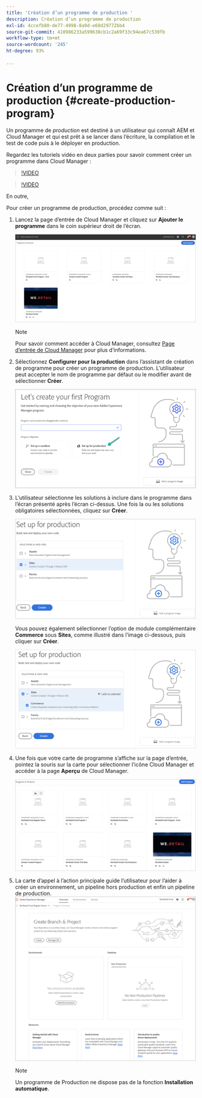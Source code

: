 ```yaml
---
title: 'Création d’un programme de production '
description: Création d’un programme de production
exl-id: 4ccefb80-de77-4998-8a9d-e68d29772bb4
source-git-commit: 410986233a599638cb1c2a69f33c94ea67c530fb
workflow-type: tm+mt
source-wordcount: '245'
ht-degree: 93%

---
```


# Création d’un programme de production {#create-production-program}

Un programme de *production* est destiné à un utilisateur qui connaît AEM et Cloud Manager et qui est prêt à se lancer dans l’écriture, la compilation et le test de code puis à le déployer en production.

Regardez les tutoriels vidéo en deux parties pour savoir comment créer un programme dans Cloud Manager :

>[!VIDEO](https://video.tv.adobe.com/v/334953)

>[!VIDEO](https://video.tv.adobe.com/v/334954)

En outre,

Pour créer un programme de production, procédez comme suit :

1. Lancez la page d’entrée de Cloud Manager et cliquez sur **Ajouter le programme** dans le coin supérieur droit de l’écran.

   ![](assets/first_timelogin1.png)

   >[!NOTE]
   >Pour savoir comment accéder à Cloud Manager, consultez [Page d’entrée de Cloud Manager](/help/onboarding/what-is-required/navigate-to-cloud-manager.md) pour plus d’informations.

1. Sélectionnez **Configurer pour la production** dans l’assistant de création de programme pour créer un programme de production. L’utilisateur peut accepter le nom de programme par défaut ou le modifier avant de sélectionner **Créer**.

   ![](assets/create-prod1.png)

1. L’utilisateur sélectionne les solutions à inclure dans le programme dans l’écran présenté après l’écran ci-dessus. Une fois la ou les solutions obligatoires sélectionnées, cliquez sur **Créer**.


   ![](assets/setup-prod-select.png)

   Vous pouvez également sélectionner l’option de module complémentaire **Commerce** sous **Sites**, comme illustré dans l’image ci-dessous, puis cliquer sur **Créer**.

   ![](assets/setup-prod-commerce.png)

1. Une fois que votre carte de programme s’affiche sur la page d’entrée, pointez la souris sur la carte pour sélectionner l’icône Cloud Manager et accéder à la page **Aperçu** de Cloud Manager.

   ![](assets/set-up-prod4.png)

1. La carte d’appel à l’action principale guide l’utilisateur pour l’aider à créer un environnement, un pipeline hors production et enfin un pipeline de production.
   ![](assets/set-up-prod5.png)


   >[!NOTE]
   >Un programme de Production ne dispose pas de la fonction **Installation automatique**.
